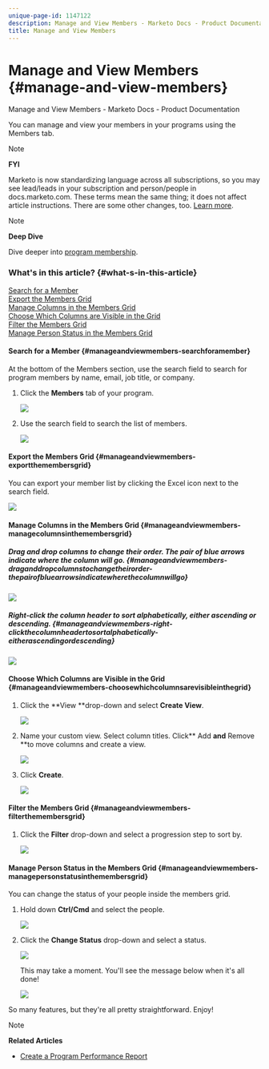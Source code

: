 ```yaml
---
unique-page-id: 1147122
description: Manage and View Members - Marketo Docs - Product Documentation
title: Manage and View Members
---
```


# Manage and View Members {#manage-and-view-members}

Manage and View Members - Marketo Docs - Product Documentation

You can manage and view your members in your programs using the Members tab.

>[!NOTE]
>
>**FYI**
>
>Marketo is now standardizing language across all subscriptions, so you may see lead/leads in your subscription and person/people in docs.marketo.com. These terms mean the same thing; it does not affect article instructions. There are some other changes, too. [Learn more](http://docs.marketo.com/display/DOCS/Updates+to+Marketo+Terminology).

>[!NOTE]
>
>**Deep Dive**
>
>Dive deeper into [program membership](../../../../../welcome-to-marketo-docs/product-docs/core-marketo-concepts/programs/creating-programs/understanding-program-membership.md).

### What's in this article? {#what-s-in-this-article}

[Search for a Member](#manageandviewmembers-searchforamember)  
[Export the Members Grid](#manageandviewmembers-exportthemembersgrid)  
[Manage Columns in the Members Grid](#manageandviewmembers-managecolumnsinthemembersgrid)  
[Choose Which Columns are Visible in the Grid](#manageandviewmembers-choosewhichcolumnsarevisibleinthegrid)  
[Filter the Members Grid](#manageandviewmembers-filterthemembersgrid)  
[Manage Person Status in the Members Grid](#manageandviewmembers-managepersonstatusinthemembersgrid)

#### Search for a Member {#manageandviewmembers-searchforamember}

At the bottom of the Members section, use the search field to search for program members by name, email, job title, or company.

1. Click the **Members** tab of your program.

   ![](assets/image2014-10-1-16-3a0-3a29.png)

1. Use the search field to search the list of members.

   ![](assets/image2014-10-1-16-3a7-3a20.png)

#### Export the Members Grid {#manageandviewmembers-exportthemembersgrid}

You can export your member list by clicking the Excel icon next to the search field.

![](assets/image2014-10-1-16-3a9-3a55.png)

#### Manage Columns in the Members Grid {#manageandviewmembers-managecolumnsinthemembersgrid}

##### Drag and drop columns to change their order. The pair of blue arrows indicate where the column will go.  {#manageandviewmembers-draganddropcolumnstochangetheirorder-thepairofbluearrowsindicatewherethecolumnwillgo}

![](assets/image2014-10-1-16-3a25-3a30.png)

##### Right-click the column header to sort alphabetically, either ascending or descending.  {#manageandviewmembers-right-clickthecolumnheadertosortalphabetically-eitherascendingordescending}

![](assets/image2014-10-1-17-3a3-3a28.png)

#### Choose Which Columns are Visible in the Grid {#manageandviewmembers-choosewhichcolumnsarevisibleinthegrid}

1. Click the **View **drop-down and select **Create View**.

   ![](assets/image2014-10-1-16-3a32-3a43.png)

1. Name your custom view. Select column titles. Click** Add **and** Remove **to move columns and create a view.

   ![](assets/image2014-10-1-16-3a36-3a52.png)

1. Click **Create**.

   ![](assets/image2014-10-1-16-3a38-3a7.png)

#### Filter the Members Grid  {#manageandviewmembers-filterthemembersgrid}

1. Click the **Filter** drop-down and select a progression step to sort by.

   ![](assets/image2014-10-1-16-3a42-3a4.png)

#### Manage Person Status in the Members Grid {#manageandviewmembers-managepersonstatusinthemembersgrid}

You can change the status of your people inside the members grid.

1. Hold down **Ctrl/Cmd** and select the people.

   ![](assets/image2014-10-1-16-3a44-3a27.png)

1. Click the **Change Status** drop-down and select a status.

   ![](assets/image2014-10-1-16-3a47-3a45.png)

   This may take a moment. You'll see the message below when it's all done! 

   ![](assets/changestatusconfirm.png)

So many features, but they're all pretty straightforward. Enjoy!

>[!NOTE]
>
>**Related Articles**
>
>* [Create a Program Performance Report](../../../../../welcome-to-marketo-docs/product-docs/core-marketo-concepts/programs/program-performance-report/create-a-program-performance-report.md)
>

